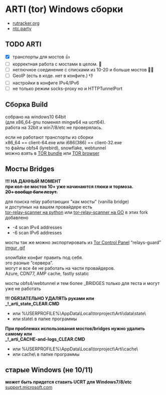 # ARTI (tor) Windows сборки

+ [rutracker.org](https://rutracker.org/forum/viewtopic.php?t=6360120 "форум")
+ [ntc.party](https://ntc.party/t/%D0%BE%D0%B1%D1%81%D1%83%D0%B6%D0%B4%D0%B5%D0%BD%D0%B8%D0%B5-tor-arti-rust-%D0%B2%D0%B5%D1%80%D1%81%D0%B8%D1%8F/4912 "антизапрет")

<!--TODO ARTI-->
## TODO ARTI

- [x] транспорты для мостов :+1:
- [ ] корректная работа с мостами в целом. :cursing_face:
- [ ] неглючное соединение с списками из 10-20 и больше мостов :man_facepalming:
- [ ] GeoIP (есть в коде. нет в конфиге.) :thumbsdown:
- [ ] настройки в конфиге IPv4/IPv6
- [ ] не только режим socks-proxy но и HTTPTunnelPort

<!--Сборка Build-->
## Сборка Build

собрано на windows10 64bit\
(для x86_64-gnu поменял mingw64 на ucrt64).\
работа на 32bit и win7/8/etc не проверялась.

если не работают транспорты из сборки\
x86_64 == client-64.exe или i686(386) == client-32.exe\
то файлы obfs4 (lyrebird), snowflake, webtunnel\
можно взять в [TOR bundle](https://www.torproject.org/download/tor/)
или [TOR browser](https://dist.torproject.org/torbrowser/)

<!--Мосты Bridges-->
## Мосты Bridges

 **!!! НА ДАННЫЙ МОМЕНТ\
 при кол-ве мостов 10+ уже начинаются глюки и тормоза.\
 ~~20+ вообще баги лезут.~~**

для поиска relay работающих "как мосты" (vanilla bridge)\
и доступных на вашем провайдере есть\
 [tor-relay-scanner на python](https://github.com/wildekat/tor-relay-scanner)
или [tor-relay-scanner на GO](https://github.com/juev/tor-relay-scanner-go)
в этих fork добавлено
+ -4 scan IPv4 addresses
+ -6 scan IPv6 addresses

мосты так же можно экспортировать из [Tor Control Panel](https://github.com/abysshint/tor-control-panel "github")
“relays-guard” [imgur .gif](https://i.imgur.com/M7sNVjB.gif)

snowflake конфиг править под себя.\
это разные “сервера”.\
могут и все 4е не работать на части провайдеров.\
Azure, CDN77, AMP cache, fastly sstatic

мосты obfs4/webtunnel и тем более _BRIDGES только для теста и могут уже не работать

 **!!! ОБЯЗАТЕЛЬНО УДАЛЯТЬ руками или\
 _!_arti_state_CLEAR.CMD**
+ или %USERPROFILE%\AppData\Local\torproject\Arti\data\state\
+ или state\ в папке программы


 **При проблемах использования мостов/bridges нужно удалить самому или\
 _!_arti_CACHE-and-logs_CLEAR.CMD**
+ или %USERPROFILE%\AppData\Local\torproject\Arti\cache\
+ или cache\ в папке программы

<!--старые Windows (не 10/11)-->
## старые Windows (не 10/11)

**может быть придется ставить UCRT для Windows7/8/etc**
[support.microsoft.com](https://support.microsoft.com/ru-ru/topic/%D0%BE%D0%B1%D0%BD%D0%BE%D0%B2%D0%BB%D0%B5%D0%BD%D0%B8%D0%B5-%D0%B4%D0%BB%D1%8F-%D1%83%D0%BD%D0%B8%D0%B2%D0%B5%D1%80%D1%81%D0%B0%D0%BB%D1%8C%D0%BD%D0%BE%D0%B9-%D1%81%D1%80%D0%B5%D0%B4%D1%8B-%D0%B2%D1%8B%D0%BF%D0%BE%D0%BB%D0%BD%D0%B5%D0%BD%D0%B8%D1%8F-c-%D0%B2-windows-c0514201-7fe6-95a3-b0a5-287930f3560c)
